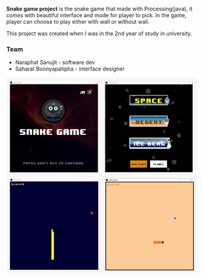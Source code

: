 **Snake game project** is the snake game that made with Processing(java), it comes with beautiful interface and mode for player to pick. In the game, player can choose to play either with wall or without wall.

This project was created when I was in the 2nd year of study in university.

### Team
- Naraphat Sanujit - software dev
- Saharat Boonyapatipha - interface designer


<img src="/snake-game-picture.JPG">
